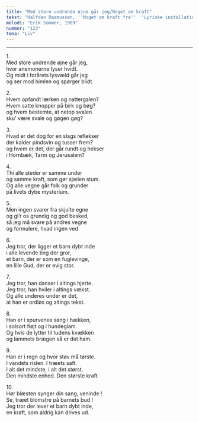 ```yaml
---
title: "Med store undrende øjne går jeg/Noget om kraft"
tekst: "Halfdan Rasmussen, ''Noget om kraft fra'' ''Lyriske installationer'', 1958"
melodi: "Erik Sommer, 1989"
nummer: "122"
tema: "Liv"
---
```


***

1.<br>
Med store undrende øjne går jeg,<br>
hvor anemonerne lyser hvidt.<br>
Og midt i forårets lysvæld går jeg<br>
og ser mod himlen og spørger blidt<br>

2.<br>
Hvem opfandt lærken og nattergalen?<br>
Hvem satte knopper på birk og bøg?<br>
og hvem bestemte, at netop svalen<br>
sku’ være svale og gøgen gøg?<br>

3.<br>
Hvad er det dog for en slags reflekser<br>
der kalder pindsvin og tusser frem?<br>
og hvem er det, der går rundt og hekser<br>
i Hornbæk, Tarm og Jerusalem?<br>

4.<br>
Thi alle steder er samme under<br>
og samme kraft, som gør sjælen stum.<br>
Og alle vegne går folk og grunder<br>
på livets dybe mysterium.<br>

5.<br>
Men ingen svarer fra skjulte egne<br>
og gi’r os grundig og god besked,<br>
så jeg må svare på andres vegne<br>
og formulere, hvad ingen ved<br>

6.<br>
Jeg tror, der ligger et barn dybt inde<br>
i alle levende ting der gror,<br>
et barn, der er som en fuglevinge,<br>
en lille Gud, der er evig stor.<br>

7.<br>
Jeg tror, han danser i altings hjerte.<br>
Jeg tror, han hviler i altings vækst.<br>
Og alle underes under er det,<br>
at han er ordløs og altings tekst.<br>

8.<br>
Han er i spurvenes sang i hækken,<br>
i solsort fløjt og i hundeglam.<br>
Og hvis de lytter til tudens kvækken<br>
og lammets brægen så er det ham.<br>

9.<br>
Han er i regn og hvor støv må tørste.<br>
I vandets rislen. I træets saft.<br>
I alt det mindste, i alt det størst.<br>
Den mindste enhed. Den største kraft.<br>

10.<br>
Hør blæsten synger din sang, veninde !<br>
Se, træet blomstre på barnets bud !<br>
Jeg tror der lever et barn dybt inde,<br>
en kraft, som aldrig kan drives ud.<br>
